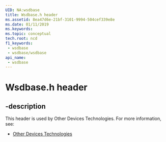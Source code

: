 ```yaml
---
UID: NA:wsdbase
title: Wsdbase.h header
ms.assetid: 8ea47d6e-21bf-3101-9994-504cef339e8e
ms.date: 01/11/2019
ms.keywords: 
ms.topic: conceptual
tech.root: ncd
f1_keywords:
 - wsdbase
 - wsdbase/wsdbase
api_name:
 - wsdbase
---
```


# Wsdbase.h header


## -description

This header is used by Other Devices Technologies. For more information, see:

- [Other Devices Technologies](../_ncd/index.md)


